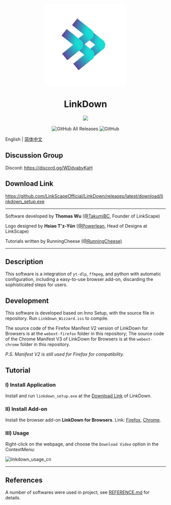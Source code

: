 <p align="center">
<img src="https://github.com/LinkScapeOfficial/LinkDown/blob/main/origin.png?raw=true" width = "256" height = "256">
<h1 align="center">LinkDown</h1>
<p align="center">
<img src="https://forthebadge.com/images/badges/built-with-love.svg">
<p>
<p align="center">
<img alt="GitHub All Releases" src="https://img.shields.io/github/downloads/LinkScapeOfficial/LinkDown/total?style=for-the-badge">
<img alt="GitHub" src="https://img.shields.io/github/license/LinkScapeOfficial/LinkDown?style=for-the-badge">
<p>


English | [简体中文](https://github.com/LinkScapeOfficial/LinkDown/blob/main/README_CN.md)

## Discussion Group

Discord: https://discord.gg/WDdvabyKaH

## Download Link

https://github.com/LinkScapeOfficial/LinkDown/releases/latest/download/linkdown_setup.exe

------

Software developed by **Thomas Wu** ([@TakumiBC](https://github.com/thomaswcy), Founder of LinkScape)

Logo designed by **Hsiao T'z-Yün** ([@Powerlean](https://github.com/Powerlean), Head of Designs at LinkScape)

Tutorials written by RunningCheese [(@RunningCheese)](https://github.com/RunningCheese)

------

## Description

This software is a integration of `yt-dlp`, `ffmpeg`, and python with automatic configuration, including a easy-to-use browser add-on, discarding the sophisticated steps for users.

## Development

This software is developed based on Inno Setup, with the source file in repository. Run `LinkDown_Wizzard.iss` to compile.

The source code of the Firefox Manifest V2 version of LinkDown for Browsers is at the `webext-firefox` folder in this repository; The source code of the Chrome Manifest V3 of LinkDown for Browsers is at the `webext-chrome` folder in this repository.

*P.S. Manifest V2 is still used for Firefox for compatibility.*

## Tutorial

### I) Install Application

Install and run `linkdown_setup.exe` at the [Download Link](#Download_Link) of LinkDown.

### II) Install Add-on

Install the browser add-on **LinkDown for Browsers**. Link: [Firefox](https://addons.mozilla.org/zh-CN/firefox/addon/linkdown-for-browsers/), [Chrome](https://chrome.google.com/webstore/detail/linkdown-for-browsers/lnckamlbboggdkkgnkaocibpnilhemhc).

### III) Usage

Right-click on the webpage, and choose the `Download Video` option in the ContextMenu:

![linkdown_usage_cn](https://cdn.linkscape.app/linkdown_usage_cn.gif)



------

## References

A number of softwares were used in project, see [REFERENCE.md](REFERENCE.md) for details.

